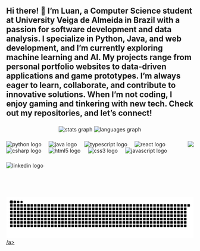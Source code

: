 <h2 align="left">Hi there! 👋 I’m Luan, a Computer Science student at University Veiga de Almeida in Brazil with a passion for software development and data analysis. I specialize in Python, Java, and web development, and I’m currently exploring machine learning and AI. My projects range from personal portfolio websites to data-driven applications and game prototypes. I’m always eager to learn, collaborate, and contribute to innovative solutions. When I’m not coding, I enjoy gaming and tinkering with new tech. Check out my repositories, and let’s connect!</h2>

###

<div align="center">
  <img src="https://github-readme-stats.vercel.app/api?username=NihiliticVoid&hide_title=false&hide_rank=false&show_icons=true&include_all_commits=true&count_private=true&disable_animations=false&theme=dracula&locale=en&hide_border=false" height="150" alt="stats graph"  />
  <img src="https://github-readme-stats.vercel.app/api/top-langs?username=NihiliticVoid&locale=en&hide_title=false&layout=compact&card_width=320&langs_count=5&theme=dracula&hide_border=false" height="150" alt="languages graph"  />
</div>

###

<img align="right" height="150" src="https://tenor.com/pt-BR/view/hu-tao-genshin-impact-dance-cute-chibi-gif-25183420.gif"  />

###

<div align="left">
  <img src="https://cdn.jsdelivr.net/gh/devicons/devicon/icons/python/python-original.svg" height="30" alt="python logo"  />
  <img width="12" />
  <img src="https://cdn.jsdelivr.net/gh/devicons/devicon/icons/java/java-original.svg" height="30" alt="java logo"  />
  <img width="12" />
  <img src="https://cdn.jsdelivr.net/gh/devicons/devicon/icons/typescript/typescript-original.svg" height="30" alt="typescript logo"  />
  <img width="12" />
  <img src="https://cdn.jsdelivr.net/gh/devicons/devicon/icons/react/react-original.svg" height="30" alt="react logo"  />
  <img width="12" />
  <img src="https://cdn.jsdelivr.net/gh/devicons/devicon/icons/csharp/csharp-original.svg" height="30" alt="csharp logo"  />
  <img width="12" />
  <img src="https://cdn.jsdelivr.net/gh/devicons/devicon/icons/html5/html5-original.svg" height="30" alt="html5 logo"  />
  <img width="12" />
  <img src="https://cdn.jsdelivr.net/gh/devicons/devicon/icons/css3/css3-original.svg" height="30" alt="css3 logo"  />
  <img width="12" />
  <img src="https://cdn.jsdelivr.net/gh/devicons/devicon/icons/javascript/javascript-original.svg" height="30" alt="javascript logo"  />
</div>

###

<div align="left">
  <img src="https://img.shields.io/static/v1?message=LinkedIn&logo=linkedin&label=&color=0077B5&logoColor=white&labelColor=&style=for-the-badge" height="35" alt="linkedin logo"  />
</div>

###

<br clear="both">

<picture>
  <source media="(prefers-color-scheme: dark)" srcset="https://raw.githubusercontent.com/nihiliticvoid/nihiliticvoid/output/github-snake-dark.svg" />
  <source media="(prefers-color-scheme: light)" srcset="https://raw.githubusercontent.com/nihiliticvoid/nihiliticvoid/output/github-snake.svg" />
  <a href="https://www.linkedin.com/in/luanlmarinho/"> <img alt="github-snake" src="https://raw.githubusercontent.com/nihiliticvoid/nihiliticvoid/output/github-snake.svg" /> /a>
</picture>

###
